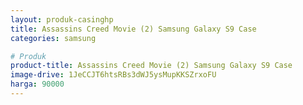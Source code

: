 ```yaml
---
layout: produk-casinghp
title: Assassins Creed Movie (2) Samsung Galaxy S9 Case
categories: samsung

# Produk
product-title: Assassins Creed Movie (2) Samsung Galaxy S9 Case
image-drive: 1JeCCJT6htsRBs3dWJ5ysMupKKSZrxoFU
harga: 90000
---
```

